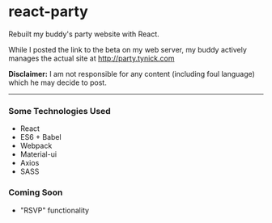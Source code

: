 # react-party
Rebuilt my buddy's party website with React.

While I posted the link to the beta on my web server, my buddy actively manages the actual site at http://party.tynick.com

**Disclaimer:** I am not responsible for any content (including foul language) which he may decide to post.

- - - -

### Some Technologies Used
* React
* ES6 + Babel
* Webpack
* Material-ui
* Axios
* SASS

### Coming Soon
* "RSVP" functionality
